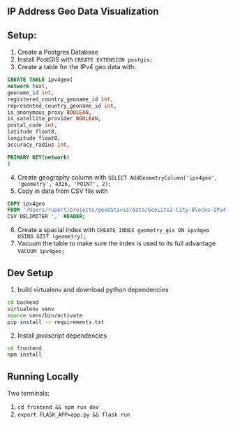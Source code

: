 IP Address Geo Data Visualization
---

## Setup:
1. Create a Postgres Database
2. Install PostGIS with `CREATE EXTENSION postgis;`
3. Create a table for the IPv4 geo data with:
```sql
CREATE TABLE ipv4geo(
network text,
geoname_id int,
registered_country_geoname_id int,
represented_country_geoname_id int,
is_anonymous_proxy BOOLEAN,
is_satellite_provider BOOLEAN,
postal_code int,
latitude float8,
longitude float8,
accuracy_radius int,

PRIMARY KEY(network)
)
```
4. Create geography column with `SELECT AddGeometryColumn('ipv4geo', 'geometry', 4326, 'POINT', 2);`
5. Copy in data from CSV file with
```sql
COPY ipv4geo
FROM '/Users/rupert/projects/geodatavis/data/GeoLite2-City-Blocks-IPv4.csv'
CSV DELIMITER ',' HEADER;
```
6. Create a spacial index with `CREATE INDEX geometry_gix ON ipv4geo USING GIST (geometry);`
7. Vacuum the table to make sure the index is used to its full advantage `VACUUM ipv4geo;`

## Dev Setup

1. build virtualenv and download python dependencies
```bash
cd backend
virtualenv venv
source venv/bin/activate
pip install -r requirements.txt
```
2. Install javascript dependencies
```bash
cd frontend
npm install
```

## Running Locally
Two terminals:
1. `cd frontend && npm run dev`
2. `export FLASK_APP=app.py && flask run`

